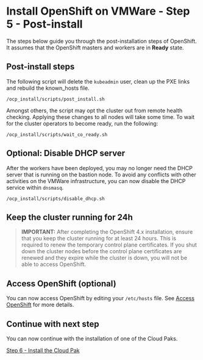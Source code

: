 # Install OpenShift on VMWare - Step 5 - Post-install
The steps below guide you through the post-installation steps of OpenShift. It assumes that the OpenShift masters and workers are in **Ready** state.

## Post-install steps
The following script will delete the `kubeadmin` user, clean up the PXE links and rebuild the known_hosts file.
```
/ocp_install/scripts/post_install.sh
```

Amongst others, the script may opt the cluster out from remote health checking. Applying these changes to all nodes will take some time. To wait for the cluster operators to become ready, run the following:
```
/ocp_install/scripts/wait_co_ready.sh
```

## Optional: Disable DHCP server
After the workers have been deployed, you may no longer need the DHCP server that is running on the bastion node. To avoid any conflicts with other activities on the VMWare infrastructure, you can now disable the DHCP service within  `dnsmasq`.
```
/ocp_install/scripts/disable_dhcp.sh
```

## Keep the cluster running for 24h
> **IMPORTANT:** After completing the OpenShift 4.x installation, ensure that you keep the cluster running for at least 24 hours. This is required to renew the temporary control plane certificates. If you shut down the cluster nodes before the control plane certificates are renewed and they expire while the cluster is down, you will not be able to access OpenShift.

## Access OpenShift (optional)
You can now access OpenShift by editing your `/etc/hosts` file. See [Access OpenShift](/doc/access-openshift.md) for more details.

## Continue with next step
You can now continue with the installation of one of the Cloud Paks.

[Step 6 - Install the Cloud Pak](/README.md#step-6---install-the-cloud-pak)

